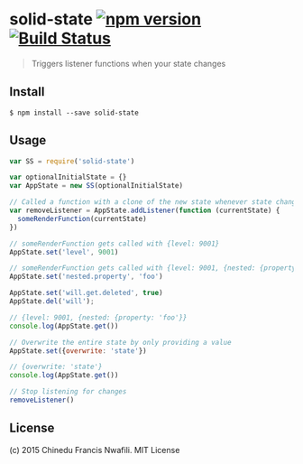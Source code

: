 solid-state [![npm version](https://badge.fury.io/js/solid-state.svg)](http://badge.fury.io/js/solid-state) [![Build Status](https://travis-ci.org/chinedufn/solid-state.svg?branch=master)](https://travis-ci.org/chinedufn/solid-state)
===========

> Triggers listener functions when your state changes

## Install

```
$ npm install --save solid-state
```

## Usage

```js
var SS = require('solid-state')

var optionalInitialState = {}
var AppState = new SS(optionalInitialState)

// Called a function with a clone of the new state whenever state changes
var removeListener = AppState.addListener(function (currentState) {
  someRenderFunction(currentState)
})

// someRenderFunction gets called with {level: 9001}
AppState.set('level', 9001)

// someRenderFunction gets called with {level: 9001, {nested: {property: 'foo'}}
AppState.set('nested.property', 'foo')

AppState.set('will.get.deleted', true)
AppState.del('will');

// {level: 9001, {nested: {property: 'foo'}}
console.log(AppState.get())

// Overwrite the entire state by only providing a value
AppState.set({overwrite: 'state'})

// {overwrite: 'state'}
console.log(AppState.get())

// Stop listening for changes
removeListener()
```

## License

(c) 2015 Chinedu Francis Nwafili. MIT License
